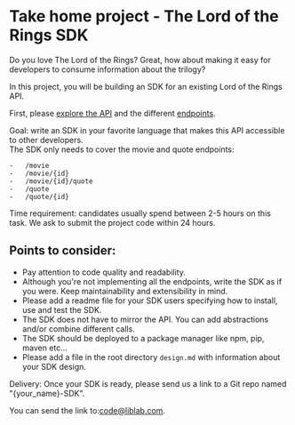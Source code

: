 # Take home project - The Lord of the Rings SDK

Do you love The Lord of the Rings? Great, how about making it easy for developers to consume information about the trilogy?

In this project, you will be building an SDK for an existing Lord of the Rings API.

First, please [explore the API](https://the-one-api.dev/) and the different [endpoints](https://the-one-api.dev/documentation).

Goal: write an SDK in your favorite language that makes this API accessible to other developers.\
The SDK only needs to cover the movie and quote endpoints:

```
-   /movie
-   /movie/{id}
-   /movie/{id}/quote
-   /quote
-   /quote/{id}
```

Time requirement: candidates usually spend between 2-5 hours on this task. We ask to submit the project code within 24 hours.

## Points to consider:

- Pay attention to code quality and readability.
- Although you're not implementing all the endpoints, write the SDK as if you were. Keep maintainability and extensibility in mind.
- Please add a readme file for your SDK users specifying how to install, use and test the SDK.
- The SDK does not have to mirror the API. You can add abstractions and/or combine different calls.
- The SDK should be deployed to a package manager like npm, pip, maven etc...
- Please add a file in the root directory `design.md` with information about your SDK design.

Delivery: Once your SDK is ready, please send us a link to a Git repo named "{your_name}-SDK".

You can send the link to:<code@liblab.com>.
